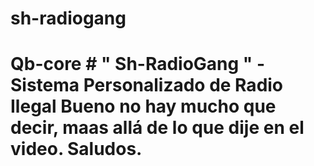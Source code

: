 # sh-radiogang
# Qb-core  #  " Sh-RadioGang "   - Sistema Personalizado de Radio Ilegal   Bueno no hay mucho que decir, maas allá de lo que dije en el video. Saludos.
